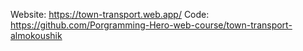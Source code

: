 Website: https://town-transport.web.app/
Code: https://github.com/Porgramming-Hero-web-course/town-transport-almokoushik